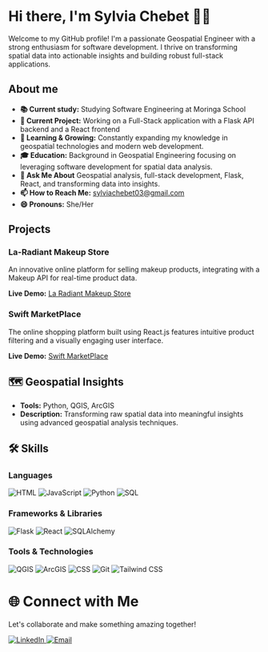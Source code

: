 # Hi there, I'm Sylvia Chebet 👋🏼
Welcome to my GitHub profile! I'm a passionate Geospatial Engineer with a strong enthusiasm for software development. I thrive on transforming spatial data into actionable insights and building robust full-stack applications. 
## About me
- **📚 Current study:** Studying Software Engineering at Moringa School
- **🔭 Current Project:** Working on a Full-Stack application with a Flask API backend and a React frontend
- **🌱 Learning & Growing:** Constantly expanding my knowledge in geospatial technologies and modern web development.
- **🎓 Education:** Background in Geospatial Engineering focusing on leveraging software development for spatial data analysis.
- **💬 Ask Me About** Geospatial analysis, full-stack development, Flask, React, and transforming data into insights.
- **📫 How to Reach Me:** [sylviachebet03@gmail.com](mailto:sylviachebet03@gmail.com)
- **😄 Pronouns:** She/Her

## Projects

### La-Radiant Makeup Store

An innovative online platform for selling makeup products, integrating with a Makeup API for real-time product data.

**Live Demo:** [La Radiant Makeup Store](https://la-radiant-makeup-store.vercel.app/)

### Swift MarketPlace

The online shopping platform built using React.js features intuitive product filtering and a visually engaging user interface.

**Live Demo:** [Swift MarketPlace](https://swift-marketplace.vercel.app/)

## 🗺️ Geospatial Insights
- **Tools:** Python, QGIS, ArcGIS
- **Description:** Transforming raw spatial data into meaningful insights using advanced geospatial analysis techniques.
  
## 🛠️ Skills

### Languages
![HTML](https://img.shields.io/badge/HTML5-E34F26?style=for-the-badge&logo=html5&logoColor=white)
![JavaScript](https://img.shields.io/badge/JavaScript-F7DF1E?style=for-the-badge&logo=javascript&logoColor=black)
![Python](https://img.shields.io/badge/Python-3776AB?style=for-the-badge&logo=python&logoColor=white)
![SQL](https://img.shields.io/badge/SQL-003B57?style=for-the-badge&logo=postgresql&logoColor=white)

### Frameworks & Libraries
![Flask](https://img.shields.io/badge/Flask-000000?style=for-the-badge&logo=flask&logoColor=white)
![React](https://img.shields.io/badge/React-61DAFB?style=for-the-badge&logo=react&logoColor=black)
![SQLAlchemy](https://img.shields.io/badge/SQLAlchemy-CA4245?style=for-the-badge&logo=python&logoColor=white)

### Tools & Technologies
![QGIS](https://img.shields.io/badge/QGIS-3EAAAF?style=for-the-badge&logo=qgis&logoColor=white)
![ArcGIS](https://img.shields.io/badge/ArcGIS-007A33?style=for-the-badge&logo=arcgis&logoColor=white)
![CSS](https://img.shields.io/badge/CSS3-1572B6?style=for-the-badge&logo=css3&logoColor=white)
![Git](https://img.shields.io/badge/Git-F05032?style=for-the-badge&logo=git&logoColor=white)
![Tailwind CSS](https://img.shields.io/badge/Tailwind_CSS-38B2AC?style=for-the-badge&logo=tailwind-css&logoColor=white)

# 🌐 Connect with Me
Let's collaborate and make something amazing together!
<div>
  <a href="https://www.linkedin.com/in/sylvia-chebet-tuei/">
    <img src="https://img.shields.io/badge/LinkedIn-Sylvia%20Chebet%20Tuei-blue?style=for-the-badge&logo=linkedin&logoColor=white" alt="LinkedIn">
  </a>
  <a href="mailto:sylviachebet03@gmail.com">
    <img src="https://img.shields.io/badge/Email-sylviachebet03%40gmail.com-red?style=for-the-badge&logo=gmail&logoColor=white" alt="Email">
  </a>
</div>


<!---
SylviaT01/SylviaT01 is a ✨ special ✨ repository because its `README.md` (this file) appears on your GitHub profile.
You can click the Preview link to take a look at your changes.
--->
